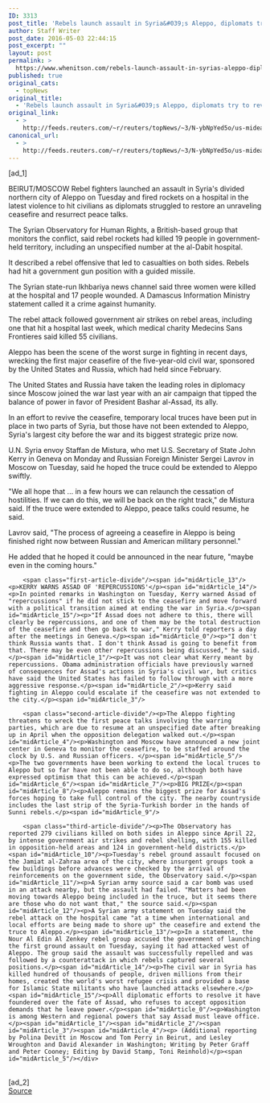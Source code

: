 ```yaml
---
ID: 3313
post_title: 'Rebels launch assault in Syria&#039;s Aleppo, diplomats try to revive truce'
author: Staff Writer
post_date: 2016-05-03 22:44:15
post_excerpt: ""
layout: post
permalink: >
  https://www.whenitson.com/rebels-launch-assault-in-syrias-aleppo-diplomats-try-to-revive-truce/
published: true
original_cats:
  - topNews
original_title:
  - 'Rebels launch assault in Syria&#039;s Aleppo, diplomats try to revive truce'
original_link:
  - >
    http://feeds.reuters.com/~r/reuters/topNews/~3/N-ybNpYed5o/us-mideast-crisis-syria-hospital-idUSKCN0XU0X9
canonical_url:
  - >
    http://feeds.reuters.com/~r/reuters/topNews/~3/N-ybNpYed5o/us-mideast-crisis-syria-hospital-idUSKCN0XU0X9
---
```

 [ad_1]
<br><div id="articleText">
<span id="midArticle_start"/>

<span id="midArticle_0"/><span class="focusParagraph" readability="4"><p><span class="articleLocation">BEIRUT/MOSCOW</span> Rebel fighters launched an assault in Syria's divided northern city of Aleppo on Tuesday and fired rockets on a hospital in the latest violence to hit civilians as diplomats struggled to restore an unraveling ceasefire and resurrect peace talks.</p></span><span id="midArticle_1"/><p>The Syrian Observatory for Human Rights, a British-based group that monitors the conflict, said rebel rockets had killed 19 people in government-held territory, including an unspecified number at the al-Dabit hospital.</p><span id="midArticle_2"/><p>It described a rebel offensive that led to casualties on both sides. Rebels had hit a government gun position with a guided missile.</p><span id="midArticle_3"/><p>The Syrian state-run Ikhbariya news channel said three women were killed at the hospital and 17 people wounded. A Damascus Information Ministry statement called it a crime against humanity.</p><span id="midArticle_4"/><p>The rebel attack followed government air strikes on rebel areas, including one that hit a hospital last week, which medical charity Medecins Sans Frontieres said killed 55 civilians.</p><span id="midArticle_5"/><p>Aleppo has been the scene of the worst surge in fighting in recent days, wrecking the first major ceasefire of the five-year-old civil war, sponsored by the United States and Russia, which had held since February.</p><span id="midArticle_6"/><p>The United States and Russia have taken the leading roles in diplomacy since Moscow joined the war last year with an air campaign that tipped the balance of power in favor of President Bashar al-Assad, its ally.</p><span id="midArticle_7"/><p>In an effort to revive the ceasefire, temporary local truces have been put in place in two parts of Syria, but those have not been extended to Aleppo, Syria's largest city before the war and its biggest strategic prize now.</p><span id="midArticle_8"/><p>U.N. Syria envoy Staffan de Mistura, who met U.S. Secretary of State John Kerry in Geneva on Monday and Russian Foreign Minister Sergei Lavrov in Moscow on Tuesday, said he hoped the truce could be extended to Aleppo swiftly.</p><span id="midArticle_9"/><p>"We all hope that ... in a few hours we can relaunch the cessation of hostilities. If we can do this, we will be back on the right track," de Mistura said. If the truce were extended to Aleppo, peace talks could resume, he said.</p><span id="midArticle_10"/><p>Lavrov said, "The process of agreeing a ceasefire in Aleppo is being finished right now between Russian and American military personnel."</p><span id="midArticle_11"/><p>He added that he hoped it could be announced in the near future, "maybe even in the coming hours."</p><span id="midArticle_12"/>
        
        <span class="first-article-divide"/><span id="midArticle_13"/><p>KERRY WARNS ASSAD OF 'REPERCUSSIONS'</p><span id="midArticle_14"/><p>In pointed remarks in Washington on Tuesday, Kerry warned Assad of "repercussions" if he did not stick to the ceasefire and move forward with a political transition aimed at ending the war in Syria.</p><span id="midArticle_15"/><p>"If Assad does not adhere to this, there will clearly be repercussions, and one of them may be the total destruction of the ceasefire and then go back to war," Kerry told reporters a day after the meetings in Geneva.</p><span id="midArticle_0"/><p>"I don't think Russia wants that. I don't think Assad is going to benefit from that. There may be even other repercussions being discussed," he said.</p><span id="midArticle_1"/><p>It was not clear what Kerry meant by repercussions. Obama administration officials have previously warned of consequences for Assad's actions in Syria's civil war, but critics have said the United States has failed to follow through with a more aggressive response.</p><span id="midArticle_2"/><p>Kerry said fighting in Aleppo could escalate if the ceasefire was not extended to the city.</p><span id="midArticle_3"/>
        
        <span class="second-article-divide"/><p>The Aleppo fighting threatens to wreck the first peace talks involving the warring parties, which are due to resume at an unspecified date after breaking up in April when the opposition delegation walked out.</p><span id="midArticle_4"/><p>Washington and Moscow have announced a new joint center in Geneva to monitor the ceasefire, to be staffed around the clock by U.S. and Russian officers. </p><span id="midArticle_5"/><p>The two governments have been working to extend the local truces to Aleppo but so far have not been able to do so, although both have expressed optimism that this can be achieved.</p><span id="midArticle_6"/><span id="midArticle_7"/><p>BIG PRIZE</p><span id="midArticle_8"/><p>Aleppo remains the biggest prize for Assad's forces hoping to take full control of the city. The nearby countryside includes the last strip of the Syria-Turkish border in the hands of Sunni rebels.</p><span id="midArticle_9"/>
        
        <span class="third-article-divide"/><p>The Observatory has reported 279 civilians killed on both sides in Aleppo since April 22, by intense government air strikes and rebel shelling, with 155 killed in opposition-held areas and 124 in government-held districts.</p><span id="midArticle_10"/><p>Tuesday's rebel ground assault focused on the Jamiat al-Zahraa area of the city, where insurgent groups took a few buildings before advances were checked by the arrival of reinforcements on the government side, the Observatory said.</p><span id="midArticle_11"/><p>A Syrian army source said a car bomb was used in an attack nearby, but the assault had failed. "Matters had been moving towards Aleppo being included in the truce, but it seems there are those who do not want that," the source said.</p><span id="midArticle_12"/><p>A Syrian army statement on Tuesday said the rebel attack on the hospital came "at a time when international and local efforts are being made to shore up" the ceasefire and extend the truce to Aleppo.</p><span id="midArticle_13"/><p>In a statement, the Nour Al Edin Al Zenkey rebel group accused the government of launching the first ground assault on Tuesday, saying it had attacked west of Aleppo. The group said the assault was successfully repelled and was followed by a counterattack in which rebels captured several positions.</p><span id="midArticle_14"/><p>The civil war in Syria has killed hundred of thousands of people, driven millions from their homes, created the world's worst refugee crisis and provided a base for Islamic State militants who have launched attacks elsewhere.</p><span id="midArticle_15"/><p>All diplomatic efforts to resolve it have foundered over the fate of Assad, who refuses to accept opposition demands that he leave power.</p><span id="midArticle_0"/><p>Washington is among Western and regional powers that say Assad must leave office.</p><span id="midArticle_1"/><span id="midArticle_2"/><span id="midArticle_3"/><span id="midArticle_4"/><p> (Additional reporting by Polina Devitt in Moscow and Tom Perry in Beirut, and Lesley Wroughton and David Alexander in Washington; Writing by Peter Graff and Peter Cooney; Editing by David Stamp, Toni Reinhold)</p><span id="midArticle_5"/></div>
<br>[ad_2]
<br><a href="http://feeds.reuters.com/~r/reuters/topNews/~3/N-ybNpYed5o/us-mideast-crisis-syria-hospital-idUSKCN0XU0X9">Source </a>